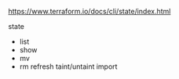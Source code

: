 https://www.terraform.io/docs/cli/state/index.html

state
- list 
- show
- mv 
- rm
refresh
taint/untaint
import
